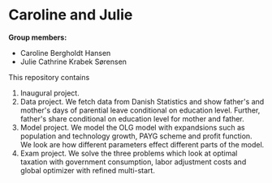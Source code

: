 # Caroline and Julie

**Group members:**
- Caroline Bergholdt Hansen
- Julie Cathrine Krabek Sørensen

This repository contains  
1. Inaugural project. 
2. Data project. We fetch data from Danish Statistics and show father's and mother's days of parential leave conditional on education level. Further, father's share conditional on education level for mother and father. 
3. Model project. We model the OLG model with expandsions such as population and technology growth, PAYG scheme and profit function. We look are how different parameters effect different parts of the model. 
4. Exam project. We solve the three problems which look at optimal taxation with government consumption, labor adjustment costs and global optimizer with refined multi-start. 
